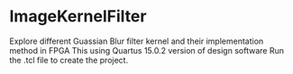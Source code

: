 # ImageKernelFilter
Explore different Guassian Blur filter kernel and their implementation method in FPGA
This using Quartus 15.0.2 version of design software
Run the .tcl file to create the project. 
